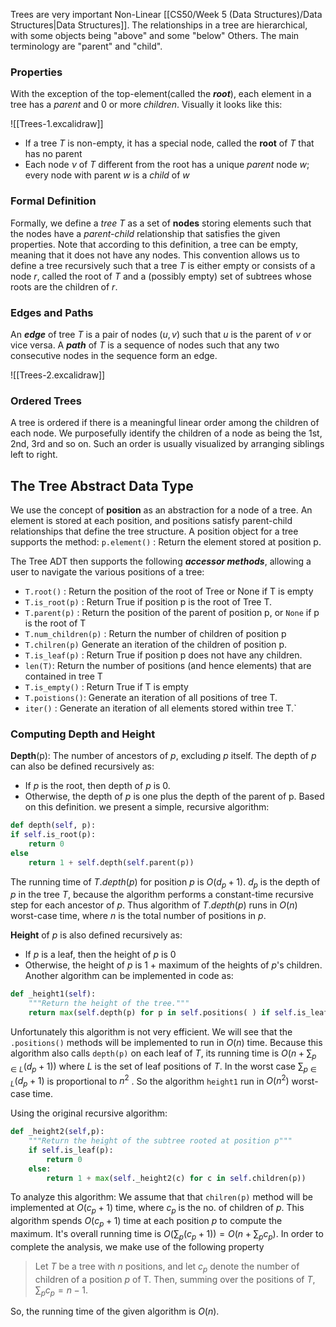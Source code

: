Trees are very important Non-Linear [[CS50/Week 5 (Data Structures)/Data Structures|Data Structures]]. The relationships in a tree are hierarchical, with some objects being "above" and some "below" Others. The main terminology are "parent" and "child".

### Properties
With the exception of the top-element(called the ***root***), each element in a tree has a *parent* and 0 or more *children*. Visually it looks like this:

![[Trees-1.excalidraw]]
- If  a tree $T$ is non-empty, it has a special node, called the **root** of $T$ that has no parent
- Each node $\nu$ of $T$ different from the root has a unique *parent* node $w$; every node with parent $w$ is a *child* of $w$
### Formal Definition
Formally, we define a *tree* $T$ as a set of **nodes** storing elements such that the nodes have a *parent-child* relationship that satisfies the given properties.
Note that according to this definition, a tree can be empty, meaning that it does not have any nodes. This convention allows us to define a tree recursively such that a tree $T$ is either empty or consists of a node $r$, called the root of $T$ and a (possibly empty) set of subtrees whose roots are the children of $r$.


### Edges and Paths
An ***edge*** of tree $T$ is a pair of nodes $(u,v)$ such that $u$ is the parent of $v$ or vice versa. A ***path*** of $T$ is a sequence of nodes such that any two consecutive nodes in the sequence form an edge.

![[Trees-2.excalidraw]]

### Ordered Trees
A tree is ordered if there is a meaningful linear order among the children of each node.
We purposefully identify the children of a node as being the 1st, 2nd, 3rd and so on. Such an order is usually visualized by arranging siblings left to right.

## The Tree Abstract Data Type

We use the concept of **position** as an abstraction for a node of a tree. An element is stored at each position, and positions satisfy parent-child relationships that define the tree structure. A position object for a tree supports the method:
`p.element()` : Return the element stored at position p.

The Tree ADT then supports the following ***accessor methods***, allowing a user to navigate the various positions of a tree:
- `T.root()` : Return the position of the root of Tree or None if T is empty
- `T.is_root(p)` : Return True if position p is the root of Tree T.
- `T.parent(p)` : Return the position of the parent of position p, or `None` if p is the root of T
- `T.num_children(p)` : Return the number of children of position p
- `T.chilren(p)` Generate an iteration of the children of position p.
- `T.is_leaf(p)` : Return True if position p does not have any children.
- `len(T)`: Return the number of positions (and hence elements) that are contained in tree T
- `T.is_empty()` : Return True if T is empty
- `T.poistions()`: Generate an iteration of all positions of tree T.
- `iter()` : Generate an iteration of all elements stored within tree T.`

### Computing Depth and Height
**Depth**(p): The number of ancestors of $p$, excluding $p$ itself. The depth of $p$ can also be defined recursively as:
- If $p$ is the root, then depth of $p$ is 0.
- Otherwise, the depth of $p$ is one plus the depth of the parent of p.
Based on this definition. we present a simple, recursive algorithm:
```python
def depth(self, p):
if self.is_root(p):
	return 0
else
	return 1 + self.depth(self.parent(p))
```
The running time of $T.depth(p)$ for position $p$ is $O(d_p + 1)$.
$d_p$ is the depth of $p$ in the tree $T$, because the algorithm performs a constant-time recursive step for each ancestor of $p$. Thus algorithm of $T.depth(p)$ runs in $O(n)$ worst-case time, where $n$ is the total number of positions in $p$.

**Height** of $p$ is also defined recursively as:
- If $p$ is a leaf, then the height of $p$ is 0
- Otherwise, the height of $p$ is 1 + maximum of the heights of $p$'s children.
Another algorithm can be implemented in code as:
```python
def _height1(self):
	"""Return the height of the tree."""
	return max(self.depth(p) for p in self.positions( ) if self.is_leaf(p))
```
 Unfortunately this algorithm is not very efficient. We will see that the `.positions()` methods will be implemented to run in $O(n)$ time. Because this algorithm also calls `depth(p)` on each leaf of $T$, its running time is $O(n+\sum_{p\in{L}}(d_{p} + 1))$ where $L$ is the set of leaf positions of $T$. In the worst case $\sum_{p\in{L}}(d_{p} + 1)$ is proportional to $n^2$ . So the algorithm `height1` run in $O(n^2)$ worst-case time.

Using the original recursive algorithm:
```python
def _height2(self,p):
	"""Return the height of the subtree rooted at position p"""
	if self.is_leaf(p):
		return 0
	else:
		return 1 + max(self._height2(c) for c in self.children(p))
```
To analyze this algorithm:
We assume that that `chilren(p)` method will be implemented at $O(c_p +1)$ time, where $c_p$ is the no. of children of $p$. This algorithm spends $O(c_p+1)$ time at each position $p$ to compute the maximum. It's overall running time is $O(\sum_{p}(c_p+1)) = O(n+\sum_p c_p)$.
In order to complete the analysis, we make use of the following property

> Let $T$ be a tree with $n$ positions, and let $c_p$ denote the number of children of a position $p$ of T. Then, summing over the positions of $T$, $\sum_p c_p = n-1$.

So, the running time of the given algorithm is $O(n)$.


  

